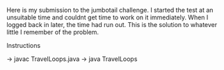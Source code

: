 
Here is my submission to the jumbotail challenge. I started the test at an unsuitable time and 
couldnt get time to work on it immediately. When I logged back in later, the time had run out.
This is the solution to whatever little I remember of the problem.

Instructions

-> javac TravelLoops.java
-> java TravelLoops
